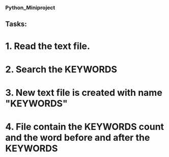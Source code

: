 ### Python_Miniproject

## Tasks:
#  1. Read the text file.
#  2. Search the KEYWORDS
#  3. New text file is created with name "KEYWORDS"
#  4. File contain the KEYWORDS count and the word before and after the KEYWORDS
